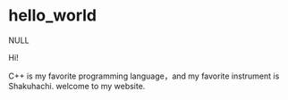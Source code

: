 # hello_world
NULL

Hi!

C++ is my favorite programming language，and my favorite instrument is Shakuhachi.
welcome to my website.
